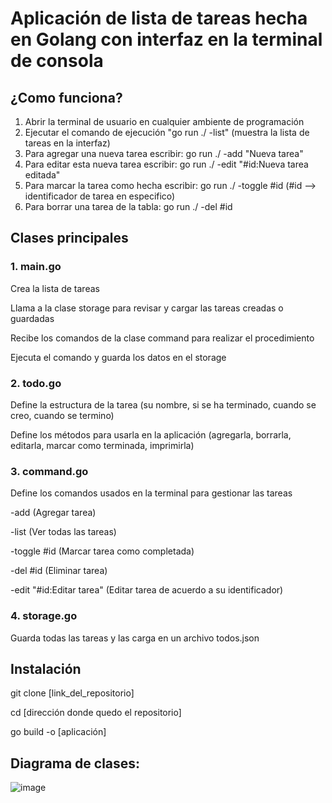 # Aplicación de lista de tareas hecha en Golang con interfaz en la terminal de consola

## ¿Como funciona?
1. Abrir la terminal de usuario en cualquier ambiente de programación
2. Ejecutar el comando de ejecución "go run ./ -list" (muestra la lista de tareas en la interfaz)
3. Para agregar una nueva tarea escribir: go run ./ -add "Nueva tarea"
4. Para editar esta nueva tarea escribir: go run ./ -edit "#id:Nueva tarea editada"
5. Para marcar la tarea como hecha escribir: go run ./ -toggle #id (#id --> identificador de tarea en especifico)
6. Para borrar una tarea de la tabla: go run ./ -del #id

## Clases principales
### 1. main.go

  Crea la lista de tareas 
  
  Llama a la clase storage para revisar y cargar las tareas creadas o guardadas 
  
  Recibe los comandos de la clase command para realizar el procedimiento
  
  Ejecuta el comando y guarda los datos en el storage

### 2. todo.go

  Define la estructura de la tarea (su nombre, si se ha terminado, cuando se creo, cuando se termino)
  
  Define los métodos para usarla en la aplicación (agregarla, borrarla, editarla, marcar como terminada, imprimirla)

### 3. command.go

  Define los comandos usados en la terminal para gestionar las tareas
  
  -add (Agregar tarea)
  
  -list (Ver todas las tareas)
  
  -toggle #id (Marcar tarea como completada)
  
  -del #id (Eliminar tarea)
  
  -edit "#id:Editar tarea" (Editar tarea de acuerdo a su identificador)

### 4. storage.go

  Guarda todas las tareas y las carga en un archivo todos.json

## Instalación

  git clone [link_del_repositorio]

  cd [dirección donde quedo el repositorio]

  go build -o [aplicación]

## Diagrama de clases:
![image](https://github.com/user-attachments/assets/496e46e4-673e-47a5-ba39-83aaf2f8adfe)
